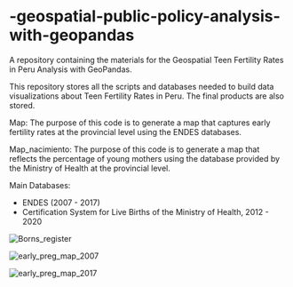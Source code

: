 # -geospatial-public-policy-analysis-with-geopandas
A repository containing the materials for the Geospatial Teen Fertility Rates in Peru Analysis with GeoPandas.

This repository stores all the scripts and databases needed to build data visualizations about Teen Fertility Rates in Peru. The final products are also stored.

Map: The purpose of this code is to generate a map that captures early fertility rates at the provincial level using the ENDES databases.

Map_nacimiento: The purpose of this code is to generate a map that reflects the percentage of young mothers using the database provided by the Ministry of Health at the provincial level.

Main Databases: 
* ENDES (2007 - 2017)
* Certification System for Live Births of the Ministry of Health, 2012 - 2020

![Borns_register](https://user-images.githubusercontent.com/82238535/214869130-42304135-4ca8-4ce7-ae5c-e75c788dc6c1.png)


![early_preg_map_2007](https://user-images.githubusercontent.com/82238535/214869195-61ae9563-3005-493c-ba99-ab7c681b67c3.png)

![early_preg_map_2017](https://user-images.githubusercontent.com/82238535/214869278-5cd27313-a84f-4f2f-9f7a-470af6e52204.png)
